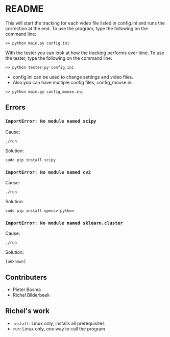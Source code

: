 # README #

This will start the tracking for each video file listed in config.ini and runs the correction at the end.
To use the program, type the following on the command line:

```
>> python main.py config.ini
```

With the tester you can look at how the tracking performs over time. To use the tester, type the following on the command line:

```
>> python tester.py config.ini
```

- config.ini can be used to change settings and video files.
- Also you can have multiple config files, config_mouse.ini:

```
>> python main.py config_mouse.ini
```

## Errors

### `ImportError: No module named scipy`

Cause:

```
./run
```

Solution:

```
sudo pip install scipy
```

### `ImportError: No module named cv2`

Cause:

```
./run
```

Solution:

```
sudo pip install opencv-python
```

### `ImportError: No module named sklearn.cluster`

Cause:

```
./run
```

Solution:

```
[unknown]
```

## Contributers

 * Pieter Bosma
 * Richel Bilderbeek

## Richel's work

 * `install`: Linux only, installs all prerequisites
 * `run`: Linux only, one way to call the program